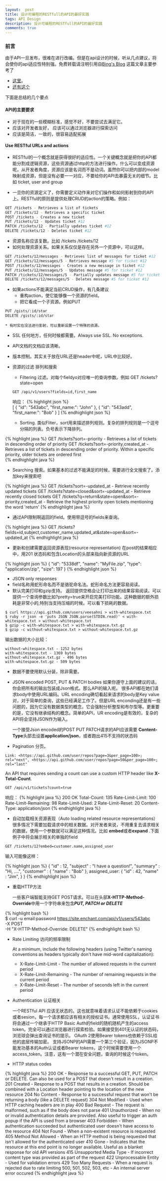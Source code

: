 ```yaml
---
layout:  post
title: 设计可编程的RESTfull的API的最好实践
tags: API Design
description: 设计可编程的RESTfull的API的最好实践
comments: true
---
```


### 前言
由于API一旦发布，很难在进行改编。但是在api设计的时候，听从几点建议，将会使你的api适应性特别强。免费转载请注明引用自[Bing's Blog](http://xubing.github.io)
这篇文章主要参考了

 - [这里](http://www.vinaysahni.com/best-practices-for-a-pragmatic-restful-api#restful)。
 - [还有这个](http://dev.enchant.com/api/v1)
 
 下面是总结的几个要点

#### API的主要要求 
- 对于现在的一些模糊标准，感觉不好，不要尝试去满足它。
- 应该对开发者友好， 应该可以通过浏览器进行探索访问
- 应该是简洁，一致的，很容易适配拓展

#### Use RESTful URLs and actions
  - RESTful的一个概念就是获得很好的适应性。一个关键概念就是把你的API都能分割成逻辑资源，这些资源通过http的方法进行操作。什么可以变成资源呢，从开发者角度，资源应该是名词而不是动词。虽然你可以把内部的model映射成资源，但是没有必要一一对应，不要给你的API去暴露无关的细节。比如 ticket, user and group
  
  - 一旦你的资源定义了，你需要定义动作来对它们操作和如何影射到你的API上。RESTful的原则是提供处理CRUD的action的策略。例如：

```bash
GET /tickets - Retrieves a list of tickets
GET /tickets/12 - Retrieves a specific ticket
POST /tickets - Creates a new ticket
PUT /tickets/12 - Updates ticket #12
PATCH /tickets/12 - Partially updates ticket #12
DELETE /tickets/12 - Deletes ticket #12
``` 

- 资源名称应该复数。比如  /tickets /tickets/12 
- 如何处理资源关系。如果关系仅仅是存在另外一个资源中，可以这样。

```bash
GET /tickets/12/messages - Retrieves list of messages for ticket #12
GET /tickets/12/messages/5 - Retrieves message #5 for ticket #12
POST /tickets/12/messages - Creates a new message in ticket #12
PUT /tickets/12/messages/5 - Updates message #5 for ticket #12
PATCH /tickets/12/messages/5 - Partially updates message #5 for ticket #12
DELETE /tickets/12/messages/5 - Deletes message #5 for ticket #12
``` 

- 如果actions不能满足当前CRUD操作，有几条建议
	* 重构action，使它能够像一个资源的field。
	* 把它看成一个子资源。例如PUT 
``` bash
PUT /gists/:id/star  
DELETE /gists/:id/star
``` 
	* 有时实在没法进行影射，可以重新设置一个特殊的资源。
-  SSL 任何地方，任何时候都需要。Always use SSL. No exceptions.
-  API文档的文档应该清晰。
-  版本控制。其实关于放在URL还是header中呢，URL中比较好。
-  资源的过滤 排列和搜索
	- Filtering 过滤。对每个fieldyo对应唯一的查询参数。例如 GET /tickets?state=open
	
	```
	GET /api/v1/users?fields=id,first_name
	```
	响应：
{% highlight json %}	
[
  {
    "id": "543abc",
    "first_name:": "John"
  },
  {
    "id": "543add",
    "first_name:": "Bob"
  }
]
{% endhighlight json %}	
	- Sorting. 类似Fliter，sort用来描述排列规则。复杂的排列规则是一个逗号分隔的列表。负号表示下降排列。
 
{% highlight java %}
 	GET /tickets?sort=-priority - Retrieves a list of tickets in descending order of priority
 	GET /tickets?sort=-priority,created_at - Retrieves a list of tickets in descending order of priority. Within a specific priority, older tickets are ordered first 	
{% endhighlight java %}
 
 - Searching 搜索。如果基本的过滤不能满足的时候，需要进行全文搜索了。添加key来搜索吧 

{% highlight java %}
	GET /tickets?sort=-updated_at - Retrieve recently updated tickets
	GET /tickets?state=closed&sort=-updated_at - Retrieve recently closed tickets
	GET /tickets?q=return&state=open&sort=-priority,created_at - Retrieve the highest priority open tickets mentioning the word 'return'
{% endhighlight java %}
 
 
 - 通过API限制啊返回的field。使用带逗号的fields来查询。

{% highlight java %}
 GET /tickets?fields=id,subject,customer_name,updated_at&state=open&sort=-updated_at
{% endhighlight java %}
 
 - 更新和创建需要返回资源表现(resource representation)
 	在post的结果相应中，用201 状态码和包含Location的头部来指向新资源的URL

{% highlight json %}
 {
  "id": "5338df",
  "name": "MyFile.zip",
  "type": "application/zip",
  "size": 197
}
{% endhighlight json %}

 - JSON only responses
 - field名称用蛇形命名而不是骆驼命名法。蛇形命名方法更容易阅读。
 - 默认完美打印和gzip支持。
 	返回提供空格会让打印出来的结果容易阅读。可以提供一个查询参数比如?pretty=true来开启完美打印功能。这种数据的额外损耗是非常小的,特别当支持压缩的时候。可以看下损耗的数据。

``` 
$ curl https://api.github.com/users/veesahni > with-whitespace.txt
$ ruby -r json -e 'puts JSON JSON.parse(STDIN.read)' < with-whitespace.txt > without-whitespace.txt
$ gzip -c with-whitespace.txt > with-whitespace.txt.gz
$ gzip -c without-whitespace.txt > without-whitespace.txt.gz
``` 
 
 输出数据的大小比较：
 
``` 
without-whitespace.txt - 1252 bytes
with-whitespace.txt - 1369 bytes
without-whitespace.txt.gz - 496 bytes
with-whitespace.txt.gz - 509 bytes
``` 

 - 数据不要使用默认分装，除非需要。
 - JSON encoded POST, PUT & PATCH bodies
	如果你遵守上面的建议的话，你会把所有的输出包装成Json格式。那么API的输入呢。
	很多API都在她们请求body中使用URL编码。URL encoding确切看起来请求的body是Key value对，对于简单的查询，这些已经满足工作了。但是URL enconding还是有一些问题的，因为它没有数据类型的概念，它会强制分析整型和布尔型等。更重要的是，它没有继承结构的概念。简单的API，UR encoding是有效的，复杂的API将会坚持JSON作为输入。
	
	一个接受Json encoded的POST PUT PATCH请求的API应该需要 **Content-Type**头部去设置**application/json**，或者跑出415不支持的状态码
	
 - Pagination 分页。

``` 
Link: <https://api.github.com/user/repos?page=3&per_page=100>; rel="next", <https://api.github.com/user/repos?page=50&per_page=100>; rel="last"
``` 
 An API that requires sending a count can use a custom HTTP header like **X-Total-Count**.
 
 ```
 GET /api/v1/tickets?count=true
 ```
响应：
{% highlight java %}
200 OK
Total-Count: 135
Rate-Limit-Limit: 100
Rate-Limit-Remaining: 98
Rate-Limit-Used: 2
Rate-Limit-Reset: 20
Content-Type: application/json
{% endhighlight java %}
 
 
- 自动加载相关资源表现（Auto loading related resource representations）
 很多情况下需要加载请求中的相关数据。对开发者来说，不用重复去请求相关的数据，使用一个参数就可以满足这种情况。比如 **embed**或者**expand**	.下面例子中将会展示相关的单独的field

``` 
GET /tickets/12?embed=customer.name,assigned_user
``` 

输入可能像这样：

{% highlight json %}
{
  "id" : 12,
  "subject" : "I have a question!",
  "summary" : "Hi, ....",
  "customer" : {
    "name" : "Bob"
  },
  assigned_user: {
   "id" : 42,
   "name" : "Jim",
  }
}
{% endhighlight json %}

- 重载HTTP方法
	
	一些客户端智能支持GET POST请求。可以在头部**X-HTTP-Method-Override**中用一个字符串来包含***PUT, PATCH or DELETE***

{% highlight bash %}	
$ curl -u email:password https://site.enchant.com/api/v1/users/543abc \
    -X POST \
    -H "X-HTTP-Method-Override: DELETE"	
{% endhighlight bash %}	

- Rate Limiting 访问的频率限制
	
	At a minimum, include the following headers (using Twitter's naming conventions as headers typically don't have mid-word capitalization):

	* X-Rate-Limit-Limit - The number of allowed requests in the current period
	* X-Rate-Limit-Remaining - The number of remaining requests in the current period
	* X-Rate-Limit-Reset - The number of seconds left in the current period
- Authentication 认证相关
   
  一个RESTful API 应该无状态的。这也就意味着请求认证不能依赖于cookies或者sesion，每一个请求都应该有相关的授权证书。通常使用SSL，认证证书将会通过一个继承于HTTP Basic Auth的field的随机随机产生的access token。完全可以通过浏览器进行探索检验。如果接受到401无认证的状态码，浏览球会弹出查询证书的提示。
  OAuth 2使用Bearer tokens也依赖于SSL给他的底层传输加密。
  支持JSONP的API需要一个第三个验证，因为JSONP不能发功基本的Auth认证或者Bearer tokens，这个时候需要使用一个access_token。注意，这有一个潜在安全问题，查询的时候这个token。

- HTTP status codes

{% highlight java %}
200 OK - Response to a successful GET, PUT, PATCH or DELETE. Can also be used for a POST that doesn't result in a creation.
201 Created - Response to a POST that results in a creation. Should be combined with a Location header pointing to the location of the new resource
204 No Content - Response to a successful request that won't be returning a body (like a DELETE request)
304 Not Modified - Used when HTTP caching headers are in play
400 Bad Request - The request is malformed, such as if the body does not parse
401 Unauthorized - When no or invalid authentication details are provided. Also useful to trigger an auth popup if the API is used from a browser
403 Forbidden - When authentication succeeded but authenticated user doesn't have access to the resource
404 Not Found - When a non-existent resource is requested
405 Method Not Allowed - When an HTTP method is being requested that isn't allowed for the authenticated user
410 Gone - Indicates that the resource at this end point is no longer available. Useful as a blanket response for old API versions
415 Unsupported Media Type - If incorrect content type was provided as part of the request
422 Unprocessable Entity - Used for validation errors
429 Too Many Requests - When a request is rejected due to rate limiting
500, 501, 502, 503, etc - An internal server error occured
{% endhighlight java %}

